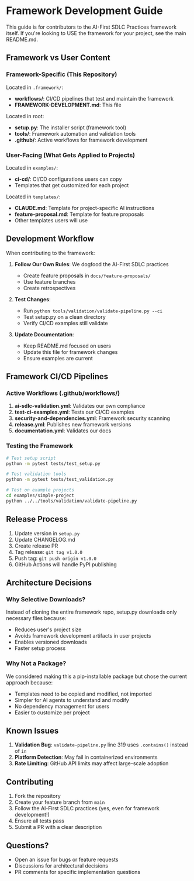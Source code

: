 # Framework Development Guide

This guide is for contributors to the AI-First SDLC Practices framework itself. If you're looking to USE the framework for your project, see the main README.md.

## Framework vs User Content

### Framework-Specific (This Repository)

Located in `.framework/`:
- **workflows/**: CI/CD pipelines that test and maintain the framework
- **FRAMEWORK-DEVELOPMENT.md**: This file

Located in root:
- **setup.py**: The installer script (framework tool)
- **tools/**: Framework automation and validation tools
- **.github/**: Active workflows for framework development

### User-Facing (What Gets Applied to Projects)

Located in `examples/`:
- **ci-cd/**: CI/CD configurations users can copy
- Templates that get customized for each project

Located in `templates/`:
- **CLAUDE.md**: Template for project-specific AI instructions
- **feature-proposal.md**: Template for feature proposals
- Other templates users will use

## Development Workflow

When contributing to the framework:

1. **Follow Our Own Rules**: We dogfood the AI-First SDLC practices
   - Create feature proposals in `docs/feature-proposals/`
   - Use feature branches
   - Create retrospectives

2. **Test Changes**:
   - Run `python tools/validation/validate-pipeline.py --ci`
   - Test setup.py on a clean directory
   - Verify CI/CD examples still validate

3. **Update Documentation**:
   - Keep README.md focused on users
   - Update this file for framework changes
   - Ensure examples are current

## Framework CI/CD Pipelines

### Active Workflows (.github/workflows/)

1. **ai-sdlc-validation.yml**: Validates our own compliance
2. **test-ci-examples.yml**: Tests our CI/CD examples
3. **security-and-dependencies.yml**: Framework security scanning
4. **release.yml**: Publishes new framework versions
5. **documentation.yml**: Validates our docs

### Testing the Framework

```bash
# Test setup script
python -m pytest tests/test_setup.py

# Test validation tools
python -m pytest tests/test_validation.py

# Test on example projects
cd examples/simple-project
python ../../tools/validation/validate-pipeline.py
```

## Release Process

1. Update version in `setup.py`
2. Update CHANGELOG.md
3. Create release PR
4. Tag release: `git tag v1.0.0`
5. Push tag: `git push origin v1.0.0`
6. GitHub Actions will handle PyPI publishing

## Architecture Decisions

### Why Selective Downloads?

Instead of cloning the entire framework repo, setup.py downloads only necessary files because:
- Reduces user's project size
- Avoids framework development artifacts in user projects
- Enables versioned downloads
- Faster setup process

### Why Not a Package?

We considered making this a pip-installable package but chose the current approach because:
- Templates need to be copied and modified, not imported
- Simpler for AI agents to understand and modify
- No dependency management for users
- Easier to customize per project

## Known Issues

1. **Validation Bug**: `validate-pipeline.py` line 319 uses `.contains()` instead of `in`
2. **Platform Detection**: May fail in containerized environments
3. **Rate Limiting**: GitHub API limits may affect large-scale adoption

## Contributing

1. Fork the repository
2. Create your feature branch from `main`
3. Follow the AI-First SDLC practices (yes, even for framework development!)
4. Ensure all tests pass
5. Submit a PR with a clear description

## Questions?

- Open an issue for bugs or feature requests
- Discussions for architectural decisions
- PR comments for specific implementation questions
